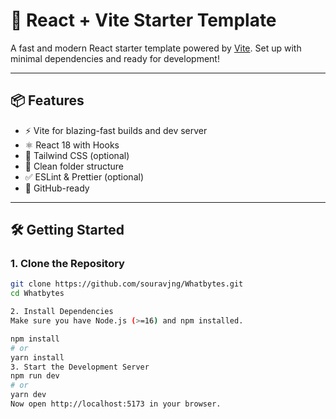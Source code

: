 # 🚀 React + Vite Starter Template

A fast and modern React starter template powered by [Vite](https://vitejs.dev/). Set up with minimal dependencies and ready for development!

---

## 📦 Features

- ⚡ Vite for blazing-fast builds and dev server
- ⚛️ React 18 with Hooks
- 🎨 Tailwind CSS (optional)
- 📁 Clean folder structure
- ✅ ESLint & Prettier (optional)
- 🔧 GitHub-ready

---

## 🛠️ Getting Started

### 1. Clone the Repository

```bash
git clone https://github.com/souravjng/Whatbytes.git
cd Whatbytes

2. Install Dependencies
Make sure you have Node.js (>=16) and npm installed.

npm install
# or
yarn install
3. Start the Development Server
npm run dev
# or
yarn dev
Now open http://localhost:5173 in your browser.